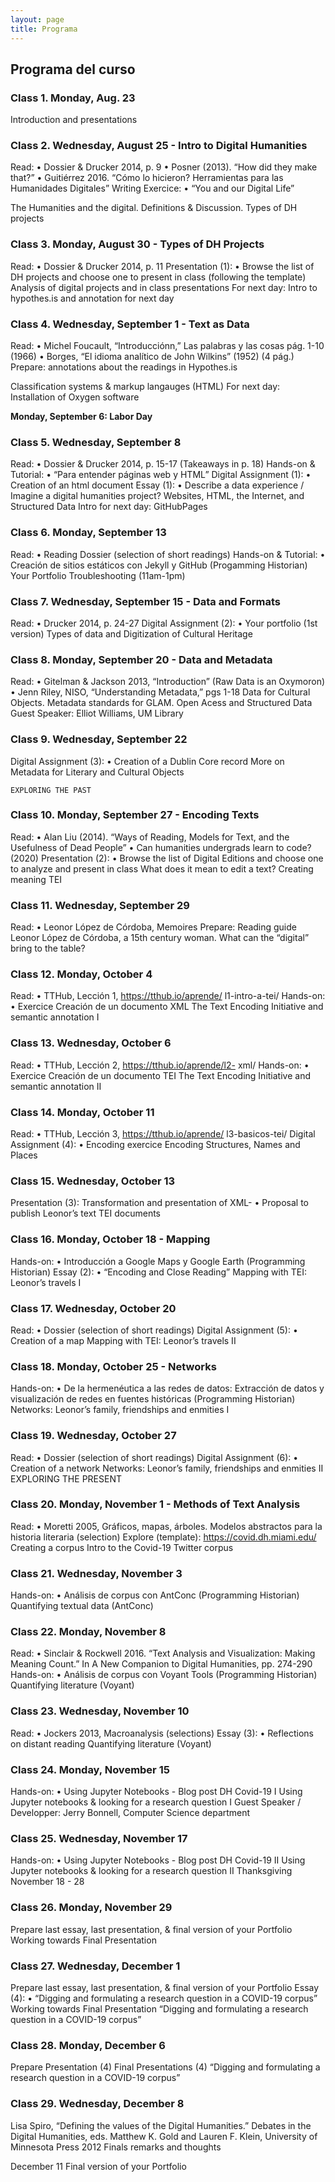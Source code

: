 ```yaml
---
layout: page
title: Programa
---
```


## Programa del curso 

### Class 1. Monday, Aug. 23

Introduction and presentations

### Class 2. Wednesday, August 25 - Intro to Digital Humanities
Read:
• Dossier & Drucker 2014, p. 9
• Posner (2013). “How did they make that?” • Guitiérrez 2016. “Cómo lo hicieron?
Herramientas para las Humanidades Digitales” Writing Exercice:
• “You and our Digital Life”
   
The Humanities and the digital. Definitions & Discussion.
Types of DH projects

### Class 3. Monday, August 30 - Types of DH Projects
Read:
• Dossier & Drucker 2014, p. 11
Presentation (1):
• Browse the list of DH projects and choose one to present in class (following the template)
Analysis of digital projects and in class presentations
For next day: Intro to hypothes.is and annotation for next day
 
### Class 4. Wednesday, September 1 - Text as Data
Read:
• Michel Foucault, “Introducciónn,” Las palabras
y las cosas pág. 1-10 (1966)
• Borges, “El idioma analítico de John Wilkins”
(1952) (4 pág.)
Prepare: annotations about the readings in Hypothes.is
 
Classification systems & markup langauges (HTML)
For next day: Installation of Oxygen software

**Monday, September 6: Labor Day**

### Class 5. Wednesday, September 8
   Read:
• Dossier & Drucker 2014, p. 15-17 (Takeaways
in p. 18) Hands-on & Tutorial:
• “Para entender páginas web y HTML”
Digital Assignment (1):
• Creation of an html document
Essay (1):
• Describe a data experience / Imagine a digital humanities project?
  Websites, HTML, the Internet, and Structured Data
Intro for next day: GitHubPages

### Class 6. Monday, September 13
   Read:
• Reading Dossier (selection of short readings)
Hands-on & Tutorial:
• Creación de sitios estáticos con Jekyll y
GitHub (Progamming Historian)
  Your Portfolio Troubleshooting (11am-1pm)

### Class 7. Wednesday, September 15 - Data and Formats
   Read:
• Drucker 2014, p. 24-27
Digital Assignment (2):
• Your portfolio (1st version)
 Types of data and Digitization of Cultural Heritage

### Class 8. Monday, September 20 - Data and Metadata
   Read:
• Gitelman & Jackson 2013, “Introduction”
(Raw Data is an Oxymoron)
• Jenn Riley, NISO, “Understanding Metadata,”
pgs 1-18
  Data for Cultural Objects. Metadata standards for GLAM. Open Acess and Structured Data
Guest Speaker: Elliot Williams, UM Library

### Class 9. Wednesday, September 22
   Digital Assignment (3):
• Creation of a Dublin Core record
 More on Metadata for Literary and Cultural Objects
 
 
    EXPLORING THE PAST
### Class 10. Monday, September 27 - Encoding Texts
   Read:
• Alan Liu (2014). “Ways of Reading, Models for
Text, and the Usefulness of Dead People” • Can humanities undergrads learn to code?
(2020)
Presentation (2):
• Browse the list of Digital Editions and choose one to analyze and present in class
    What does it mean to edit a text? Creating meaning TEI

### Class 11. Wednesday, September 29
   Read:
• Leonor López de Córdoba, Memoires
Prepare: Reading guide
 Leonor López de Córdoba, a 15th century woman.
What can the “digital” bring to the table?

### Class 12. Monday, October 4
   Read:
• TTHub, Lección 1, https://tthub.io/aprende/
l1-intro-a-tei/ Hands-on:
• Exercice Creación de un documento XML
    The Text Encoding Initiative and semantic annotation I

### Class 13. Wednesday, October 6
   Read:
• TTHub, Lección 2, https://tthub.io/aprende/l2-
xml/ Hands-on:
• Exercice Creación de un documento TEI
   The Text Encoding Initiative and semantic annotation II

### Class 14. Monday, October 11
   Read:
• TTHub, Lección 3, https://tthub.io/aprende/
l3-basicos-tei/
Digital Assignment (4):
• Encoding exercice
   Encoding Structures, Names and Places

### Class 15. Wednesday, October 13
  Presentation (3): Transformation and presentation of XML- • Proposal to publish Leonor’s text TEI documents

### Class 16. Monday, October 18 - Mapping
   Hands-on:
• Introducción a Google Maps y Google Earth
(Programming Historian)
Essay (2):
• “Encoding and Close Reading”
  Mapping with TEI: Leonor’s travels I
 
### Class 17. Wednesday, October 20
   Read:
• Dossier (selection of short readings)
Digital Assignment (5):
• Creation of a map
 Mapping with TEI: Leonor’s travels II
 
### Class 18. Monday, October 25 - Networks
   Hands-on:
• De la hermenéutica a las redes de datos:
Extracción de datos y visualización de redes en fuentes históricas (Programming Historian)
    Networks: Leonor’s family, friendships and enmities I

### Class 19. Wednesday, October 27
   Read:
• Dossier (selection of short readings)
Digital Assignment (6):
• Creation of a network
 Networks: Leonor’s family, friendships and enmities II
  EXPLORING THE PRESENT

### Class 20. Monday, November 1 - Methods of Text Analysis
   Read:
• Moretti 2005, Gráficos, mapas, árboles.
Modelos abstractos para la historia literaria
(selection)
Explore (template): https://covid.dh.miami.edu/
  Creating a corpus
Intro to the Covid-19 Twitter corpus

### Class 21. Wednesday, November 3
   Hands-on:
• Análisis de corpus con AntConc (Programming
Historian)
  Quantifying textual data (AntConc)

### Class 22. Monday, November 8
   Read:
• Sinclair & Rockwell 2016. “Text Analysis and
Visualization: Making Meaning Count.” In A New Companion to Digital Humanities, pp. 274-290
Hands-on:
• Análisis de corpus con Voyant Tools
(Programming Historian)
  Quantifying literature (Voyant)

### Class 23. Wednesday, November 10
   Read:
• Jockers 2013, Macroanalysis (selections)
Essay (3):
• Reflections on distant reading
 Quantifying literature (Voyant)
 
 ### Class 24. Monday, November 15
Hands-on:
• Using Jupyter Notebooks - Blog post DH
Covid-19 I
Using Jupyter notebooks & looking for a research question I
Guest Speaker / Developper: Jerry Bonnell, Computer Science department

### Class 25. Wednesday, November 17
Hands-on:
• Using Jupyter Notebooks - Blog post DH
Covid-19 II
Using Jupyter notebooks & looking for a research question II
Thanksgiving November 18 - 28

### Class 26. Monday, November 29
Prepare last essay, last presentation, & final version of your Portfolio
Working towards Final Presentation

### Class 27. Wednesday, December 1
Prepare last essay, last presentation, & final version of your Portfolio
Essay (4):
• “Digging and formulating a research question in a COVID-19 corpus”
Working towards Final Presentation “Digging and formulating a research question in a COVID-19 corpus”

### Class 28. Monday, December 6
Prepare Presentation (4)
Final Presentations (4) “Digging and formulating a research question in a COVID-19 corpus”

### Class 29. Wednesday, December 8
Lisa Spiro, “Defining the values of the Digital Humanities.” Debates in the Digital Humanities, eds. Matthew K. Gold and Lauren F. Klein, University of Minnesota Press 2012
Finals remarks and thoughts

December 11
Final version of your Portfolio
